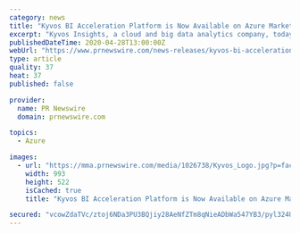 ```yaml
---
category: news
title: "Kyvos BI Acceleration Platform is Now Available on Azure Marketplace"
excerpt: "Kyvos Insights, a cloud and big data analytics company, today announced the availability of their cloud-native BI acceleration platform,"
publishedDateTime: 2020-04-28T13:00:00Z
webUrl: "https://www.prnewswire.com/news-releases/kyvos-bi-acceleration-platform-is-now-available-on-azure-marketplace-301046746.html"
type: article
quality: 37
heat: 37
published: false

provider:
  name: PR Newswire
  domain: prnewswire.com

topics:
  - Azure

images:
  - url: "https://mma.prnewswire.com/media/1026738/Kyvos_Logo.jpg?p=facebook"
    width: 993
    height: 522
    isCached: true
    title: "Kyvos BI Acceleration Platform is Now Available on Azure Marketplace"

secured: "vcowZdaTVc/ztoj6NDa3PU3BQjiy28AeNfZTm8qNieADbWa547YB3/pyl324U/sczKGweSbGSFwyA3+DEAMXjXj6lQWqZq9de0Tr0spHnnjxYHlUiTaReKDi+ZpKTha3HyU9Xofn7oCqE0C2H7I5MDHYz9Dh05zCEi3ApNWXvK/dX1np7zF6sEylt73FSSTnopGPvRTIhmQRSDBCt59yRGjX7bnleBiBR1dRfEuPw3RM52GC99lgxXCjuKbJ8scUTSvSlALBmWDxmXCJensIxUb8nRufljQO4dg+VrH3259+Oe0XhhKIxBjoZAWnw94t;EACNdG9JiszahrqBqcKCSw=="
---
```


